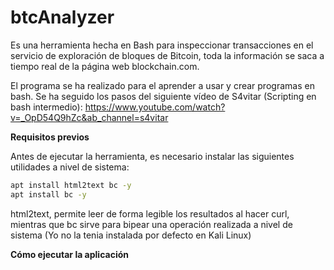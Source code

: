 btcAnalyzer
======
Es una herramienta hecha en Bash para inspeccionar transacciones en el servicio de exploración de bloques de Bitcoin, toda la información se saca a tiempo real de la página web blockchain.com.

El programa se ha realizado para el aprender a usar y crear programas en bash. Se ha seguido los pasos del siguiente vídeo de S4vitar (Scripting en bash intermedio): https://www.youtube.com/watch?v=_OpD54Q9hZc&ab_channel=s4vitar

**Requisitos previos**

Antes de ejecutar la herramienta, es necesario instalar las siguientes utilidades a nivel de sistema:

```bash
apt install html2text bc -y
apt install bc -y
```
html2text, permite leer de forma legible los resultados al hacer curl, mientras que bc sirve para bipear una operación realizada a nivel de sistema (Yo no la tenia instalada por defecto en Kali Linux)

**Cómo ejecutar la aplicación**


